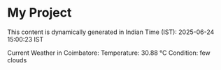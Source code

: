 # My Project

This content is dynamically generated in Indian Time (IST): 2025-06-24 15:00:23 IST


Current Weather in Coimbatore:
Temperature: 30.88 °C
Condition: few clouds
